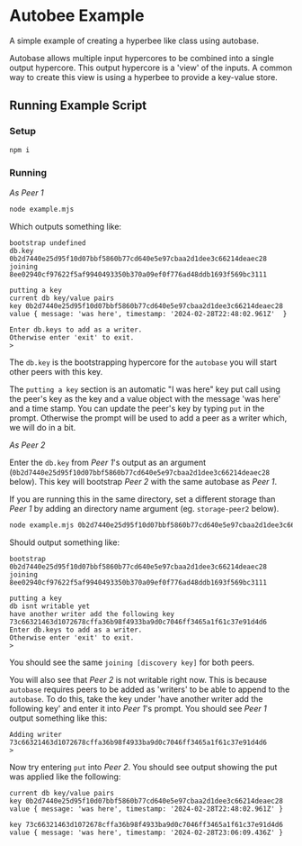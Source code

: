 # Autobee Example

A simple example of creating a hyperbee like class using autobase.

Autobase allows multiple input hypercores to be combined into a single output
hypercore. This output hypercore is a 'view' of the inputs. A common way to
create this view is using a hyperbee to provide a key-value store.

## Running Example Script

### Setup

```bash
npm i
```

### Running

*As Peer 1*

```bash
node example.mjs
```

Which outputs something like:
```
bootstrap undefined
db.key 0b2d7440e25d95f10d07bbf5860b77cd640e5e97cbaa2d1dee3c66214deaec28
joining 8ee02940cf97622f5af9940493350b370a09ef0f776ad48ddb1693f569bc3111

putting a key
current db key/value pairs
key 0b2d7440e25d95f10d07bbf5860b77cd640e5e97cbaa2d1dee3c66214deaec28
value { message: 'was here', timestamp: '2024-02-28T22:48:02.961Z'  }

Enter db.keys to add as a writer.
Otherwise enter 'exit' to exit.
> 
```

The `db.key` is the bootstrapping hypercore for the `autobase` you will start
other peers with this key.

The `putting a key` section is an automatic "I was here" key put call using the
peer's key as the key and a value object with the message 'was here' and a
time stamp. You can update the peer's key by typing `put` in the prompt.
Otherwise the prompt will be used to add a peer as a writer which, we will do in
a bit.

*As Peer 2*

Enter the `db.key` from *Peer 1*'s output as an argument
(`0b2d7440e25d95f10d07bbf5860b77cd640e5e97cbaa2d1dee3c66214deaec28` below). This
key will bootstrap *Peer 2* with the same autobase as *Peer 1*.

If you are running this in the same directory, set a different storage than
*Peer 1* by adding an directory name argument (eg. `storage-peer2` below).

```bash
node example.mjs 0b2d7440e25d95f10d07bbf5860b77cd640e5e97cbaa2d1dee3c66214deaec28 storage-peer2
```

Should output something like:

```
bootstrap 0b2d7440e25d95f10d07bbf5860b77cd640e5e97cbaa2d1dee3c66214deaec28
joining 8ee02940cf97622f5af9940493350b370a09ef0f776ad48ddb1693f569bc3111

putting a key
db isnt writable yet
have another writer add the following key
73c66321463d1072678cffa36b98f4933ba9d0c7046ff3465a1f61c37e91d4d6
Enter db.keys to add as a writer.
Otherwise enter 'exit' to exit.
> 
```

You should see the same `joining [discovery key]` for both peers.

You will also see that *Peer 2* is not writable right now. This is because
`autobase` requires peers to be added as 'writers' to be able to append to the
`autobase`. To do this, take the key under 'have another writer add the
following key' and enter it into *Peer 1*'s prompt. You should see *Peer 1*
output something like this:

```
Adding writer 73c66321463d1072678cffa36b98f4933ba9d0c7046ff3465a1f61c37e91d4d6
> 
```

Now try entering `put` into *Peer 2*. You should see output
showing the put was applied like the following:

```
current db key/value pairs
key 0b2d7440e25d95f10d07bbf5860b77cd640e5e97cbaa2d1dee3c66214deaec28
value { message: 'was here', timestamp: '2024-02-28T22:48:02.961Z' }

key 73c66321463d1072678cffa36b98f4933ba9d0c7046ff3465a1f61c37e91d4d6
value { message: 'was here', timestamp: '2024-02-28T23:06:09.436Z' }
```

